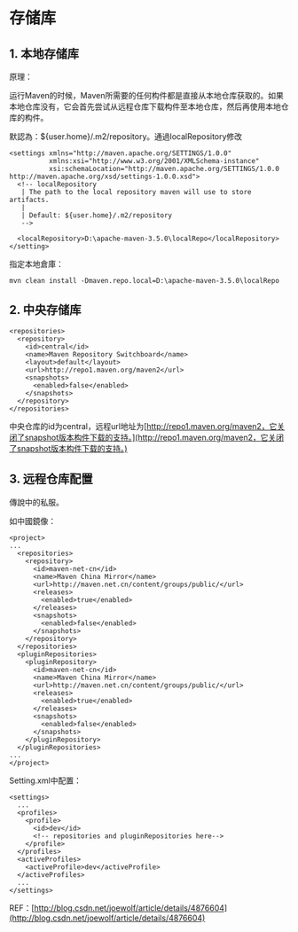 # 存储库

## 1. 本地存储库

原理：

运行Maven的时候，Maven所需要的任何构件都是直接从本地仓库获取的。如果本地仓库没有，它会首先尝试从远程仓库下载构件至本地仓库，然后再使用本地仓库的构件。

默認為：${user.home}/.m2/repository。通過localRepository修改

```markup
<settings xmlns="http://maven.apache.org/SETTINGS/1.0.0"
          xmlns:xsi="http://www.w3.org/2001/XMLSchema-instance"
          xsi:schemaLocation="http://maven.apache.org/SETTINGS/1.0.0 http://maven.apache.org/xsd/settings-1.0.0.xsd">
  <!-- localRepository
   | The path to the local repository maven will use to store artifacts.
   |
   | Default: ${user.home}/.m2/repository
   -->

  <localRepository>D:\apache-maven-3.5.0\localRepo</localRepository>
</setting>
```

指定本地倉庫：

```text
mvn clean install -Dmaven.repo.local=D:\apache-maven-3.5.0\localRepo
```

## 2. 中央存储库

```markup
<repositories>  
  <repository>  
    <id>central</id>  
    <name>Maven Repository Switchboard</name>  
    <layout>default</layout>  
    <url>http://repo1.maven.org/maven2</url>  
    <snapshots>  
      <enabled>false</enabled>  
    </snapshots>  
  </repository>  
</repositories>
```

中央仓库的id为central，远程url地址为[http://repo1.maven.org/maven2，它关闭了snapshot版本构件下载的支持。](http://repo1.maven.org/maven2，它关闭了snapshot版本构件下载的支持。)

## 3. 远程仓库配置

傳說中的私服。

如中國鏡像：

```markup
<project>  
...   
  <repositories>  
    <repository>  
      <id>maven-net-cn</id>  
      <name>Maven China Mirror</name>  
      <url>http://maven.net.cn/content/groups/public/</url>  
      <releases>  
        <enabled>true</enabled>  
      </releases>  
      <snapshots>  
        <enabled>false</enabled>  
      </snapshots>  
    </repository>  
  </repositories>  
  <pluginRepositories>  
    <pluginRepository>  
      <id>maven-net-cn</id>  
      <name>Maven China Mirror</name>  
      <url>http://maven.net.cn/content/groups/public/</url>  
      <releases>  
        <enabled>true</enabled>  
      </releases>  
      <snapshots>  
        <enabled>false</enabled>  
      </snapshots>       
    </pluginRepository>  
  </pluginRepositories>  
...   
</project>
```

Setting.xml中配置：

```markup
<settings>  
  ...  
  <profiles>  
    <profile>  
      <id>dev</id>  
      <!-- repositories and pluginRepositories here-->  
    </profile>  
  </profiles>  
  <activeProfiles>  
    <activeProfile>dev</activeProfile>  
  </activeProfiles>  
  ...  
</settings>
```

REF：[http://blog.csdn.net/joewolf/article/details/4876604](http://blog.csdn.net/joewolf/article/details/4876604)

